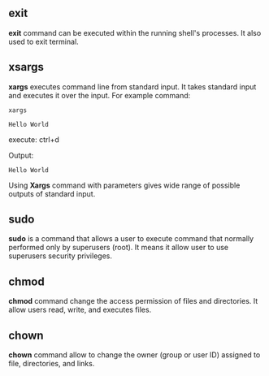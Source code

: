 exit
---

**exit** command can be executed within the running shell's processes. It also used to exit terminal.

xsargs
---

**xargs** executes command line from standard input. 
It takes standard input and executes it over the input. For example command:

```xargs```

```Hello World```

execute: ctrl+d

Output:

```Hello World```

Using **Xargs** command with parameters gives wide range of possible outputs of standard input.

sudo
---

**sudo** is a command that allows a user to execute command that normally performed only by superusers (root).
It means it allow user to use superusers security privileges.

chmod
---

**chmod** command change the access permission of files and directories. It allow users read, write, and executes files.

chown
---

**chown** command allow to change the owner (group or user ID) assigned to file, directories, and links.
